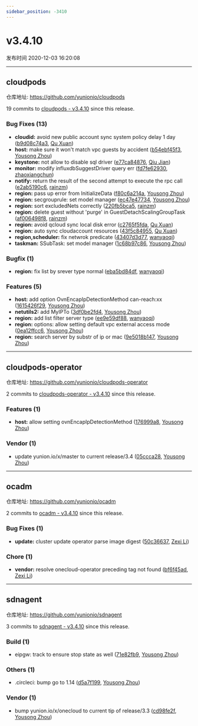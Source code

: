 ```yaml
---
sidebar_position: -3410
---
```


# v3.4.10

发布时间 2020-12-03 16:20:08

-----

## cloudpods

仓库地址: https://github.com/yunionio/cloudpods

19 commits to [cloudpods - v3.4.10] since this release.

### Bug Fixes (13)
- **cloudid:** avoid new public account sync system policy delay 1 day ([b9d08c74a3](https://github.com/yunionio/cloudpods/commit/b9d08c74a3f6cff05408cc8c978bad1d7a97cbfd), [Qu Xuan](mailto:quxuan@yunionyun.com))
- **host:** make sure it won't match vpc guests by accident ([b54ebf45f3](https://github.com/yunionio/cloudpods/commit/b54ebf45f3aa12d25ae90160f6c5727ac3e37ffe), [Yousong Zhou](mailto:zhouyousong@yunionyun.com))
- **keystone:** not allow to disable sql driver ([e77ca84876](https://github.com/yunionio/cloudpods/commit/e77ca84876c16229a7e62f670d6cdecc2e13d426), [Qiu Jian](mailto:qiujian@yunionyun.com))
- **monitor:** modify influxdbSuggestDriver query err ([fd7fe62930](https://github.com/yunionio/cloudpods/commit/fd7fe62930e7a375f656c1ed9c9302b187b09365), [zhaoxiangchun](mailto:1422928955@qq.com))
- **notify:** return the result of the second attempt to execute the rpc call ([e2ab5190c6](https://github.com/yunionio/cloudpods/commit/e2ab5190c62edd366e1e50e38f17b8736ba3fbca), [rainzm](mailto:mjoycarry@gmail.com))
- **region:** pass up error from InitializeData ([f80c6a214a](https://github.com/yunionio/cloudpods/commit/f80c6a214ae15c2b6c33b3f7c407ebc009778cbc), [Yousong Zhou](mailto:zhouyousong@yunionyun.com))
- **region:** secgrouprule: set model manager ([ec47e47734](https://github.com/yunionio/cloudpods/commit/ec47e4773472d3fc76cad980c18002fce23e4e6a), [Yousong Zhou](mailto:zhouyousong@yunionyun.com))
- **region:** sort excludedNets correctly ([220fb5bca5](https://github.com/yunionio/cloudpods/commit/220fb5bca59b319ea26b9d1fe178368f2d3d257e), [rainzm](mailto:mjoycarry@gmail.com))
- **region:** delete guest without 'purge' in GuestDetachScalingGroupTask ([af006498f8](https://github.com/yunionio/cloudpods/commit/af006498f8900acfb61077bb87c47a506d1925ae), [rainzm](mailto:mjoycarry@gmail.com))
- **region:** avoid qcloud sync local disk error ([c2765f5fda](https://github.com/yunionio/cloudpods/commit/c2765f5fda423d0bb1e67e51751e4bab95a39c67), [Qu Xuan](mailto:quxuan@yunionyun.com))
- **region:** auto sync cloudaccount resources ([43f5c84955](https://github.com/yunionio/cloudpods/commit/43f5c849550a0841be98f6d966f4d2c822cc19bb), [Qu Xuan](mailto:quxuan@yunionyun.com))
- **region,scheduler:** fix netwrok predicate ([43407d3d77](https://github.com/yunionio/cloudpods/commit/43407d3d77feb09534aac5024949ed20372b12c7), [wanyaoqi](mailto:wanyaoqi@yunionyun.com))
- **taskman:** SSubTask: set model manager ([1c68b97c86](https://github.com/yunionio/cloudpods/commit/1c68b97c86ba06b8095857b48c632f853932ea0e), [Yousong Zhou](mailto:zhouyousong@yunionyun.com))

### Bugfix (1)
- **region:** fix list by srever type normal ([eba5bd84df](https://github.com/yunionio/cloudpods/commit/eba5bd84df158508f23b977aebd95cecb1c57cf6), [wanyaoqi](mailto:wanyaoqi@yunionyun.com))

### Features (5)
- **host:** add option OvnEncapIpDetectionMethod can-reach:xx ([1615426f29](https://github.com/yunionio/cloudpods/commit/1615426f297bc063e64574d316047a2b7a825f91), [Yousong Zhou](mailto:zhouyousong@yunionyun.com))
- **netutils2:** add MyIPTo ([3df0be2fd4](https://github.com/yunionio/cloudpods/commit/3df0be2fd46cafe341ce63a8ccd6b52abda43a11), [Yousong Zhou](mailto:zhouyousong@yunionyun.com))
- **region:** add list filter server type ([ee9e59df88](https://github.com/yunionio/cloudpods/commit/ee9e59df8807cd5ed970731be94ef52f346d9275), [wanyaoqi](mailto:wanyaoqi@yunionyun.com))
- **region:** options: allow setting default vpc external access mode ([0ea12ffcc6](https://github.com/yunionio/cloudpods/commit/0ea12ffcc6959951a654aae6a15d2e12f89f2659), [Yousong Zhou](mailto:zhouyousong@yunionyun.com))
- **region:** search server by substr of ip or mac ([9e5018b147](https://github.com/yunionio/cloudpods/commit/9e5018b147ce5a89c0024a143016e8c8cb6fad60), [Yousong Zhou](mailto:zhouyousong@yunionyun.com))

[cloudpods - v3.4.10]: https://github.com/yunionio/cloudpods/compare/v3.4.9...v3.4.10
-----

## cloudpods-operator

仓库地址: https://github.com/yunionio/cloudpods-operator

2 commits to [cloudpods-operator - v3.4.10] since this release.

### Features (1)
- **host:** allow setting ovnEncapIpDetectionMethod ([176999a8](https://github.com/yunionio/cloudpods-operator/commit/176999a8fe1b3d5bed4876dd88881cb43569416b), [Yousong Zhou](mailto:zhouyousong@yunionyun.com))

### Vendor (1)
- update yunion.io/x/master to current release/3.4 ([05ccca28](https://github.com/yunionio/cloudpods-operator/commit/05ccca28884473cf218db755c8e89b2ce1213d9c), [Yousong Zhou](mailto:zhouyousong@yunionyun.com))

[cloudpods-operator - v3.4.10]: https://github.com/yunionio/cloudpods-operator/compare/v3.4.9...v3.4.10
-----

## ocadm

仓库地址: https://github.com/yunionio/ocadm

2 commits to [ocadm - v3.4.10] since this release.

### Bug Fixes (1)
- **update:** cluster update operator parse image digest ([50c36637](https://github.com/yunionio/ocadm/commit/50c366378847277f3bfa7d49475ed6fd60e368bd), [Zexi Li](mailto:zexi.li@qq.com))

### Chore (1)
- **vendor:** resolve onecloud-operator preceding tag not found ([bf6f45ad](https://github.com/yunionio/ocadm/commit/bf6f45ad096ef6132e29150df639cf8396f08ab2), [Zexi Li](mailto:zexi.li@qq.com))

[ocadm - v3.4.10]: https://github.com/yunionio/ocadm/compare/v3.4.9...v3.4.10
-----

## sdnagent

仓库地址: https://github.com/yunionio/sdnagent

3 commits to [sdnagent - v3.4.10] since this release.

### Build (1)
- eipgw: track to ensure stop state as well ([71e82fb9](https://github.com/yunionio/sdnagen/commit/71e82fb9d8c330c19f93caf4e4e7e2a2caf362af), [Yousong Zhou](mailto:zhouyousong@yunionyun.com))

### Others (1)
- .circleci: bump go to 1.14 ([d5a7f199](https://github.com/yunionio/sdnagen/commit/d5a7f1993f50f18380d0c9c8ae9721d8f9edf061), [Yousong Zhou](mailto:zhouyousong@yunionyun.com))

### Vendor (1)
- bump yunion.io/x/onecloud to current tip of release/3.3 ([cd98fe2f](https://github.com/yunionio/sdnagen/commit/cd98fe2f6da36c1484bf06bc5cd2ca394985fe22), [Yousong Zhou](mailto:zhouyousong@yunionyun.com))

[sdnagent - v3.4.10]: https://github.com/yunionio/sdnagent/compare/v3.4.9...v3.4.10

